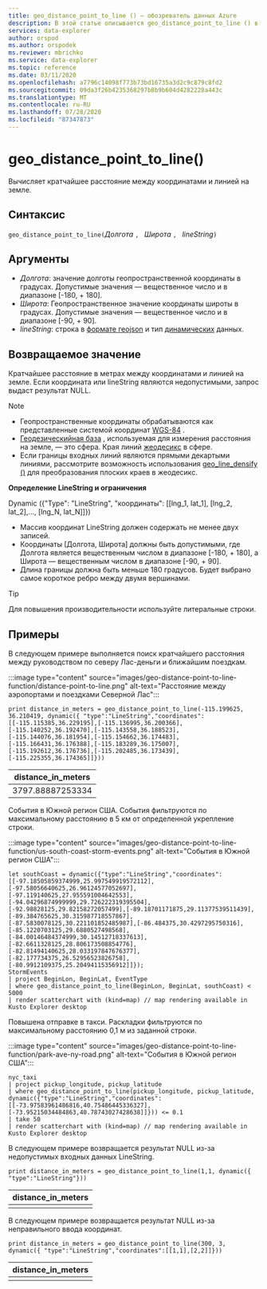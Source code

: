 ```yaml
---
title: geo_distance_point_to_line () — обозреватель данных Azure
description: В этой статье описывается geo_distance_point_to_line () в Azure обозреватель данных.
services: data-explorer
author: orspod
ms.author: orspodek
ms.reviewer: mbrichko
ms.service: data-explorer
ms.topic: reference
ms.date: 03/11/2020
ms.openlocfilehash: a7796c14098f773b73bd16735a3d2c9c879c8fd2
ms.sourcegitcommit: 09da3f26b4235368297b8b9b604d4282228a443c
ms.translationtype: MT
ms.contentlocale: ru-RU
ms.lasthandoff: 07/28/2020
ms.locfileid: "87347873"
---
```

# <a name="geo_distance_point_to_line"></a>geo_distance_point_to_line()

Вычисляет кратчайшее расстояние между координатами и линией на земле.

## <a name="syntax"></a>Синтаксис

`geo_distance_point_to_line(`*Долгота* `, ` *Широта* `, ` *lineString*`)`

## <a name="arguments"></a>Аргументы

* *Долгота*: значение долготы геопространственной координаты в градусах. Допустимые значения — вещественное число и в диапазоне [-180, + 180].
* *Широта*: Геопространственное значение координаты широты в градусах. Допустимые значения — вещественное число и в диапазоне [-90, + 90].
* *lineString*: строка в [формате геоjson](https://tools.ietf.org/html/rfc7946) и тип [динамических](./scalar-data-types/dynamic.md) данных.

## <a name="returns"></a>Возвращаемое значение

Кратчайшее расстояние в метрах между координатами и линией на земле. Если координата или lineString являются недопустимыми, запрос выдаст результат NULL.

> [!NOTE]
> * Геопространственные координаты обрабатываются как представленные системой координат [WGS-84](https://earth-info.nga.mil/GandG/update/index.php?action=home) .
> * [Геодезическийная база](https://en.wikipedia.org/wiki/Geodetic_datum) , используемая для измерения расстояния на земле, — это сфера. Края линий [жеодесикс](https://en.wikipedia.org/wiki/Geodesic) в сфере.
> * Если границы входных линий являются прямыми декартыми линиями, рассмотрите возможность использования [geo_line_densify ()](geo-line-densify-function.md) для преобразования плоских краев в жеодесикс.

**Определение LineString и ограничения**

Dynamic ({"Type": "LineString", "координаты": [[lng_1, lat_1], [lng_2, lat_2],..., [lng_N, lat_N]]})

* Массив координат LineString должен содержать не менее двух записей.
* Координаты [Долгота, Широта] должны быть допустимыми, где Долгота является вещественным числом в диапазоне [-180, + 180], а Широта — вещественным числом в диапазоне [-90, + 90].
* Длина границы должна быть меньше 180 градусов. Будет выбрано самое короткое ребро между двумя вершинами.

> [!TIP]
> Для повышения производительности используйте литеральные строки.

## <a name="examples"></a>Примеры

В следующем примере выполняется поиск кратчайшего расстояния между руководством по северу Лас-деньги и ближайшим поездкам.

:::image type="content" source="images/geo-distance-point-to-line-function/distance-point-to-line.png" alt-text="Расстояние между аэропортами и поездками Северной Лас":::

<!-- csl: https://help.kusto.windows.net/Samples -->
```kusto
print distance_in_meters = geo_distance_point_to_line(-115.199625, 36.210419, dynamic({ "type":"LineString","coordinates":[[-115.115385,36.229195],[-115.136995,36.200366],[-115.140252,36.192470],[-115.143558,36.188523],[-115.144076,36.181954],[-115.154662,36.174483],[-115.166431,36.176388],[-115.183289,36.175007],[-115.192612,36.176736],[-115.202485,36.173439],[-115.225355,36.174365]]}))
```

| distance_in_meters |
|--------------------|
| 3797.88887253334   |

События в Южной регион США. События фильтруются по максимальному расстоянию в 5 км от определенной укрепление строки.

:::image type="content" source="images/geo-distance-point-to-line-function/us-south-coast-storm-events.png" alt-text="События в Южной регион США":::

<!-- csl: https://help.kusto.windows.net/Samples -->
```kusto
let southCoast = dynamic({"type":"LineString","coordinates":[[-97.18505859374999,25.997549919572112],[-97.58056640625,26.96124577052697],[-97.119140625,27.955591004642553],[-94.04296874999999,29.726222319395504],[-92.98828125,29.82158272057499],[-89.18701171875,29.11377539511439],[-89.384765625,30.315987718557867],[-87.5830078125,30.221101852485987],[-86.484375,30.4297295750316],[-85.1220703125,29.6880527498568],[-84.00146484374999,30.14512718337613],[-82.6611328125,28.806173508854776],[-82.81494140625,28.033197847676377],[-82.177734375,26.52956523826758],[-80.9912109375,25.20494115356912]]});
StormEvents
| project BeginLon, BeginLat, EventType
| where geo_distance_point_to_line(BeginLon, BeginLat, southCoast) < 5000
| render scatterchart with (kind=map) // map rendering available in Kusto Explorer desktop
```

Повышена отправке в такси. Раскладки фильтруются по максимальному расстоянию 0,1 м из заданной строки.

:::image type="content" source="images/geo-distance-point-to-line-function/park-ave-ny-road.png" alt-text="События в Южной регион США":::

<!-- csl: https://help.kusto.windows.net/Samples -->
```kusto
nyc_taxi
| project pickup_longitude, pickup_latitude
| where geo_distance_point_to_line(pickup_longitude, pickup_latitude, dynamic({"type":"LineString","coordinates":[[-73.97583961486816,40.75486445336327],[-73.95215034484863,40.78743027428638]]})) <= 0.1
| take 50
| render scatterchart with (kind=map) // map rendering available in Kusto Explorer desktop
```

В следующем примере возвращается результат NULL из-за недопустимых входных данных LineString.

<!-- csl: https://help.kusto.windows.net/Samples -->
```kusto
print distance_in_meters = geo_distance_point_to_line(1,1, dynamic({ "type":"LineString"}))
```

| distance_in_meters |
|--------------------|
|                    |

В следующем примере возвращается результат NULL из-за неправильного ввода координат.

```kusto
print distance_in_meters = geo_distance_point_to_line(300, 3, dynamic({ "type":"LineString","coordinates":[[1,1],[2,2]]}))
```

| distance_in_meters |
|--------------------|
|                    |
